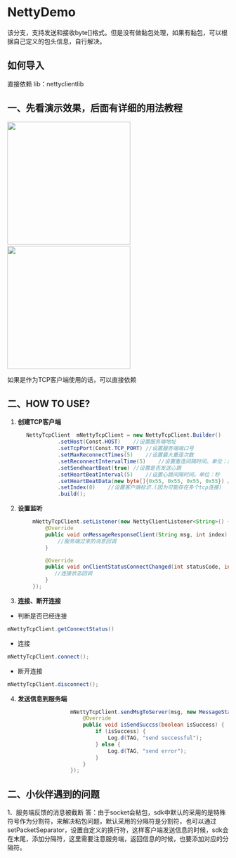 # NettyDemo
 该分支，支持发送和接收byte[]格式。但是没有做黏包处理，如果有黏包，可以根据自己定义的包头信息，自行解决。
 ## 如何导入
 
直接依赖 lib：nettyclientlib
 ## 一、先看演示效果，后面有详细的用法教程
 <img src="https://github.com/cai784921129/NettyDemo/blob/master/screenshot/clent.gif" width="280px"/> <img src="https://github.com/cai784921129/NettyDemo/blob/master/screenshot/server.gif" height="280px"/>

如果是作为TCP客户端使用的话，可以直接依赖

## 二、HOW TO USE?

1. **创建TCP客户端**
```Java
      NettyTcpClient  mNettyTcpClient = new NettyTcpClient.Builder()
                .setHost(Const.HOST)    //设置服务端地址
                .setTcpPort(Const.TCP_PORT) //设置服务端端口号
                .setMaxReconnectTimes(5)    //设置最大重连次数
                .setReconnectIntervalTime(5)    //设置重连间隔时间。单位：秒
                .setSendheartBeat(true) //设置是否发送心跳
                .setHeartBeatInterval(5)    //设置心跳间隔时间。单位：秒
                .setHeartBeatData(new byte[]{0x55, 0x55, 0x55, 0x55}) //设置心跳数据，可以是String类型，也可以是byte[]，以后设置的为准
                .setIndex(0)    //设置客户端标识.(因为可能存在多个tcp连接)
                .build();
```

2. **设置监听**
```Java
        mNettyTcpClient.setListener(new NettyClientListener<String>() {
            @Override
            public void onMessageResponseClient(String msg, int index) {
                //服务端过来的消息回调
            }

            @Override
            public void onClientStatusConnectChanged(int statusCode, int index) {
               //连接状态回调
            }
        });
```
3. **连接、断开连接**
- 判断是否已经连接
```Java
mNettyTcpClient.getConnectStatus()
```
- 连接
```Java
mNettyTcpClient.connect();
```
- 断开连接
```Java
mNettyTcpClient.disconnect();
```
4. **发送信息到服务端**
```Java
                    mNettyTcpClient.sendMsgToServer(msg, new MessageStateListener() {
                        @Override
                        public void isSendSuccss(boolean isSuccess) {
                            if (isSuccess) {
                                Log.d(TAG, "send successful");
                            } else {
                                Log.d(TAG, "send error");
                            }
                        }
                    });
```

## 二、小伙伴遇到的问题
1、服务端反馈的消息被截断
答：由于socket会粘包，sdk中默认的采用的是特殊符号作为分割符，来解决粘包问题，默认采用的分隔符是分割符，也可以通过setPacketSeparator，设置自定义的换行符，这样客户端发送信息的时候，sdk会在末尾，添加分隔符，这里需要注意服务端，返回信息的时候，也要添加对应的分隔符。


